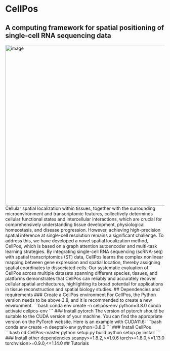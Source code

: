 # CellPos
## A computing framework for spatial positioning of single-cell RNA sequencing data
<img width="723" height="505.5" alt="image" src="https://github.com/user-attachments/assets/0665821e-953a-4e90-9047-61ac41ddfea1" />
Cellular spatial localization within tissues, together with the surrounding microenvironment and transcriptomic features, collectively determines cellular functional states and intercellular interactions, which are crucial for comprehensively understanding tissue development, physiological homeostasis, and disease progression. However, achieving high-precision spatial inference at single-cell resolution remains a significant challenge. To address this, we have developed a novel spatial localization method, CellPos, which is based on a graph attention autoencoder and multi-task learning strategies. By integrating single-cell RNA sequencing (scRNA-seq) with spatial transcriptomics (ST) data, CellPos learns the complex nonlinear mapping between gene expression and spatial location, thereby assigning spatial coordinates to dissociated cells. Our systematic evaluation of CellPos across multiple datasets spanning different species, tissues, and platforms demonstrates that CellPos can reliably and accurately recover cellular spatial architectures, highlighting its broad potential for applications in tissue reconstruction and spatial biology studies.
## Dependencies and requirements 
### Create a CellPos environment
For CellPos, the Python version needs to be above 3.8, and it is recommended to create a new environment.
```bash
conda env create -n cellpos-env python=3.8.0
conda activate cellpos-env 
```
### Install pytorch
The version of pytorch should be suitable to the CUDA version of your machine. You can find the appropriate version on the PyTorch website. Here is an example with CUDA11.6:
```bash
conda env create -n deeptalk-env python=3.8.0
```
### Install CellPos
```bash
cd CellPos-master
python setup.py build
python setup.py install
```
### Install other dependencies
scanpy>=1.8.2,<=1.9.6  
torch>=1.8.0,<=1.13.0  
torchvision>=0.9.0,<=1.14.0  
## Tutorials


